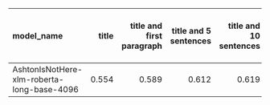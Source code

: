 | model_name                                 |   title |   title and first paragraph |   title and 5 sentences |   title and 10 sentences |   title and first sentence each paragraph | raw text   |
|:-------------------------------------------|--------:|----------------------------:|------------------------:|-------------------------:|------------------------------------------:|:-----------|
| AshtonIsNotHere-xlm-roberta-long-base-4096 |   0.554 |                       0.589 |                   0.612 |                    0.619 |                                     0.618 | **0.669**  |